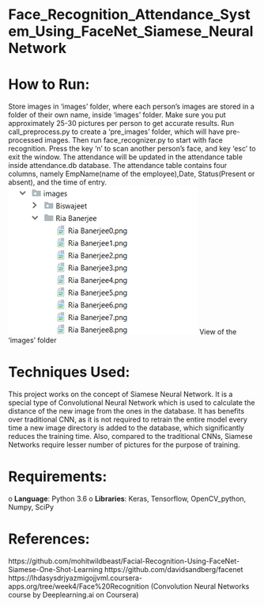 # Face_Recognition_Attendance_System_Using_FaceNet_Siamese_NeuralNetwork
<h1>How to Run:</h1>
Store images in ‘images’ folder, where each person’s images are stored in a folder of their own name, inside ‘images’ folder. Make sure you put approximately 25-30 pictures per person to get accurate results.
Run call_preprocess.py  to create a ‘pre_images’ folder, which will have pre-processed images.
Then run face_recognizer.py to start with face recognition. Press the key ‘n’ to scan another person’s face, and key ‘esc’ to exit the window. The attendance will be updated in the attendance table inside attendance.db database. The attendance table contains four columns, namely EmpName(name of the employee),Date, Status(Present or absent), and the time of entry. 
 <img src="images/ImagesFilePath.png"></img>
View of the ‘images’ folder

<h1>Techniques Used:</h1>
This project works on the concept of Siamese Neural Network. It is a special type of Convolutional Neural Network which is used to calculate the distance of the new image from the ones in the database. It has benefits over traditional CNN, as it is not required to retrain the entire model every time a new image directory is added to the database, which significantly reduces the training time. Also, compared to the traditional CNNs, Siamese Networks require lesser number of pictures for the purpose of training. 
<h1>Requirements:</h1>
o	<b>Language</b>: Python 3.6
o	<b>Libraries</b>: Keras, Tensorflow, OpenCV_python, Numpy, SciPy

<h1>References:</h1>
https://github.com/mohitwildbeast/Facial-Recognition-Using-FaceNet-Siamese-One-Shot-Learning
https://github.com/davidsandberg/facenet
https://lhdasysdrjyazmigojjvml.coursera-apps.org/tree/week4/Face%20Recognition (Convolution Neural Networks course by Deeplearning.ai on Coursera)


